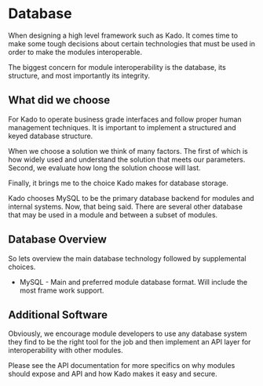# Database

When designing a high level framework such as Kado. It comes time to make some tough decisions about certain technologies that must be used in order to make the modules interoperable.

The biggest concern for module interoperability is the database, its structure, and most importantly its integrity.

## What did we choose

For Kado to operate business grade interfaces and follow proper human management techniques. It is important to implement a structured and keyed database structure.

When we choose a solution we think of many factors. The first of which is how widely used and understand the solution that meets our parameters. Second, we evaluate how long the solution choose will last.

Finally, it brings me to the choice Kado makes for database storage.

Kado chooses MySQL to be the primary database backend for modules and internal systems. Now, that being said. There are several other database that may be used in a module and between a subset of modules.

## Database Overview

So lets overview the main database technology followed by supplemental choices.

* MySQL - Main and preferred module database format. Will include the most frame work support.

## Additional Software

Obviously, we encourage module developers to use any database system they find to be the right tool for the job and then implement an API layer for interoperability with other modules.

Please see the API documentation for more specifics on why modules should expose and API and how Kado makes it easy and secure.
